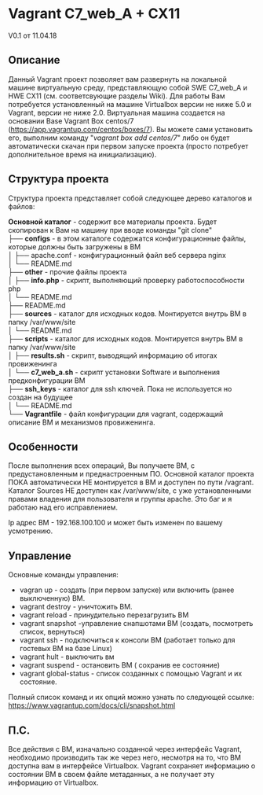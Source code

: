 # Vagrant  C7_web_A + CX11
V0.1 от 11.04.18

## Описание
Данный Vagrant проект позволяет вам развернуть на локальной машине виртуальную среду, представляющую собой  SWE C7_web_A и HWE CX11 (см. соответсвующие разделы Wiki).
Для работы Вам потребуется установленный на машине Virtualbox версии не ниже 5.0 и Vagrant, версии не ниже 2.0.
Виртуальная машина создается на основании Base Vagrant Box centos/7 (https://app.vagrantup.com/centos/boxes/7). Вы можете сами установить его, выполним команду "*vagrant box add centos/7*" либо он будет автоматически скачан при первом запуске проекта (просто потребует дополнительное время на инициализацию).

## Структура проекта
Структура проекта представляет собой следующее дерево каталогов и файлов:

**Основной каталог** - содержит все материалы проекта. Будет скопирован к Вам на машину при вводе команды "git clone"  
├── **configs** - в этом каталоге содержатся конфигурационные файлы, которые должны быть загружены в ВМ  
│   ├── apache.conf - конфигурационный файл веб сервера nginx  
│   └── README.md  
├── **other** - прочие файлы проекта  
│   ├── **info.php** - скрипт, выполняющий проверку работоспособности php  
│   └── README.md  
├── README.md  
├── **sources** - каталог для исходных кодов. Монтируется внутрь ВМ в папку /var/www/site  
│   └── README.md  
├── **scripts** - каталог для исходных кодов. Монтируется внутрь ВМ в папку /var/www/site  
│   ├── **results.sh** - скрипт, выводящий информацию об итогах провиженинга  
│   └── **c7_web_a.sh** - скрипт установки Software и выполнения предконфигурации ВМ  
├── **ssh_keys** - каталог для ssh ключей. Пока не используется но создан на будущее  
│   └── README.md  
└── **Vagrantfile** - файл конфигурации для vagrant, содержащий описание ВМ и механизмов провиженинга.  

## Особенности
После выполнения всех операций, Вы получаете ВМ, с предустановленным и преднастроенным ПО.
Основной каталог проекта ПОКА автоматически НЕ монтируется в ВМ и доступен по пути /vagrant. Каталог Sources НЕ доступен как /var/www/site, с уже установленными правами владения для пользователя и группы apache. Это баг и я работаю над его исправлением.

Ip адрес ВМ - 192.168.100.100 и может быть изменен по вашему усмотрению.

## Управление
Основные команды управления:

 - vagran up - создать (при первом запуске) или включить (ранее выключенную) ВМ.
 - vagrant destroy - уничтожить ВМ.
 - vagrant reload - принудительно перезагрузить ВМ
 - vagrant snapshot -управление снапшотами ВМ (создать, посмотреть список, вернуться)
 - vagrant ssh - подключиться к консоли ВМ (работает только для гостевых ВМ на базе Linux)
 - vagrant hult - выключить вм
 - vagrant suspend - остановить ВМ ( сохранив ее состояние)
 - vagrant global-status - список созданных с помощью Vagrant  и их состояние.

Полный список команд и их опций можно узнать по следующей ссылке: https://www.vagrantup.com/docs/cli/snapshot.html

## П.С.
Все действия с ВМ, изначально созданной через интерфейс Vagrant, необходимо производить так же через него, несмотря на то, что ВМ доступна вам в интерфейсе Virtualbox. Vagrant сохраняет информацию о состоянии ВМ в своем файле метаданных, а не получает эту информацию от Virtualbox.

